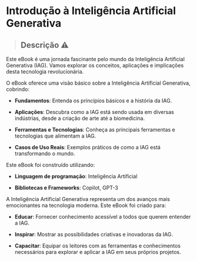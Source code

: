# Introdução à Inteligência Artificial Generativa

> ##  Descrição ⚠️
Este eBook é uma jornada fascinante pelo mundo da Inteligência Artificial Generativa (IAG). Vamos explorar os conceitos, aplicações e implicações desta tecnologia revolucionária.


O eBook oferece uma visão básico sobre a Inteligência Artificial Generativa, cobrindo:

* **Fundamentos**: Entenda os princípios básicos e a história da IAG.

* **Aplicações**: Descubra como a IAG está sendo usada em diversas indústrias, desde a criação de arte até a biomedicina.

* **Ferramentas e Tecnologias**: Conheça as principais ferramentas e tecnologias que alimentam a IAG.

* **Casos de Uso Reais**: Exemplos práticos de como a IAG está transformando o mundo.
 


Este eBook foi construído utilizando:

* **Linguagem de programação**: Inteligência Artificial

* **Bibliotecas e Frameworks**: Copilot, GPT-3



A Inteligência Artificial Generativa representa um dos avanços mais emocionantes na tecnologia moderna. Este eBook foi criado para:

* **Educar**: Fornecer conhecimento acessível a todos que querem entender a IAG.

* **Inspirar**: Mostrar as possibilidades criativas e inovadoras da IAG.

* **Capacitar**: Equipar os leitores com as ferramentas e conhecimentos necessários para explorar e aplicar a IAG em seus próprios projetos.
